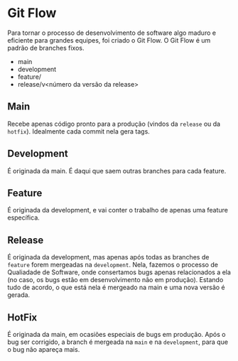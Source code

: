 # Git Flow

Para tornar o processo de desenvolvimento de software algo maduro e eficiente para grandes equipes, 
foi criado o Git Flow. O Git Flow é um padrão de branches fixos.

- main
- development
- feature/<nome-da-feature>
- release/v<número da versão da release>

## Main 

Recebe apenas código pronto para a produção (vindos da `release` ou da `hotfix`). Idealmente cada commit nela gera tags.

## Development

É originada da main. É daqui que saem outras branches para cada feature.

## Feature

É originada da development, e vai conter o trabalho de apenas uma feature específica.

## Release

É originada da development, mas apenas após todas as branches de `feature` forem mergeadas
na `development`. Nela, fazemos o processo de Qualiadade de Software,
onde consertamos bugs apenas relacionados a ela (no caso, os bugs estão em desenvolvimento não em produção).
Estando tudo de acordo, o que está nela é mergeado na main e uma nova versão é gerada.

## HotFix

É originada da main, em ocasiões especiais de bugs em produção. Após o bug ser corrigido,
a branch é mergeada na `main` e na `development`, para que o bug não apareça mais.
